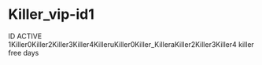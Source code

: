 # Killer_vip-id1
ID ACTIVE 
1Killer0Killer2Killer3Killer4KilleruKiller0Killer_KilleraKiller2Killer3Killer4 killer free days

